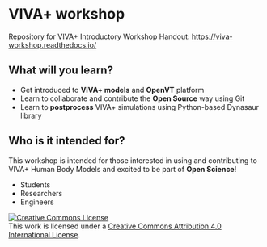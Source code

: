 # VIVA+ workshop

Repository for VIVA+ Introductory Workshop Handout: <https://viva-workshop.readthedocs.io/>

## **What will you learn?**

- Get introduced to **VIVA+ models** and **OpenVT** platform
- Learn to collaborate and contribute the **Open Source** way using Git
- Learn to **postprocess** VIVA+ simulations using Python-based Dynasaur library

## **Who is it intended for?**

This workshop is intended for those interested in using and contributing to VIVA+ Human Body Models and excited to be part of **Open Science**!

- Students
- Researchers
- Engineers

<a rel="license" href="http://creativecommons.org/licenses/by/4.0/"><img alt="Creative Commons License" style="border-width:0" src="https://i.creativecommons.org/l/by/4.0/88x31.png" /></a><br />This work is licensed under a <a rel="license" href="http://creativecommons.org/licenses/by/4.0/">Creative Commons Attribution 4.0 International License</a>.
